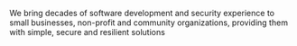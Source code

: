 We bring decades of software development and security experience to small businesses,
non-profit and community organizations, providing them with simple, secure and
resilient solutions
